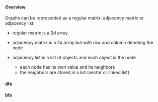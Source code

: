 
#### Overview
Graphs can be represented as a regular matrix, adjacency matrix or adjacency list.

- regular matrix is a 2d array

- adjacency matrix is a 2d array but with row and column denoting the node

- adjacency list is a list of objects and each object is the node
	- each node has its own value and its neighbors
	- the neighbors are stored in a list (vector or linked list)

#### dfs





#### bfs


